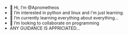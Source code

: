 - 👋 Hi, I’m @Aprometheos
- 👀 I’m interested in python and linux and i'm just learning.
- 🌱 I’m currently learning everything about everything...
- 💞️ I’m looking to collaborate on programming
- ANY GUIDANCE IS APPRICIATED...
